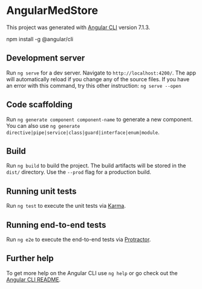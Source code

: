 # AngularMedStore

This project was generated with [Angular CLI](https://github.com/angular/angular-cli) version 7.1.3.

npm install -g @angular/cli

## Development server

Run `ng serve` for a dev server. Navigate to `http://localhost:4200/`. The app will automatically reload if you change any of the source files. If you have an error with this command, try this other instruction: `ng serve --open`

## Code scaffolding

Run `ng generate component component-name` to generate a new component. You can also use `ng generate directive|pipe|service|class|guard|interface|enum|module`.

## Build

Run `ng build` to build the project. The build artifacts will be stored in the `dist/` directory. Use the `--prod` flag for a production build.

## Running unit tests

Run `ng test` to execute the unit tests via [Karma](https://karma-runner.github.io).

## Running end-to-end tests

Run `ng e2e` to execute the end-to-end tests via [Protractor](http://www.protractortest.org/).

## Further help

To get more help on the Angular CLI use `ng help` or go check out the [Angular CLI README](https://github.com/angular/angular-cli/blob/master/README.md).
